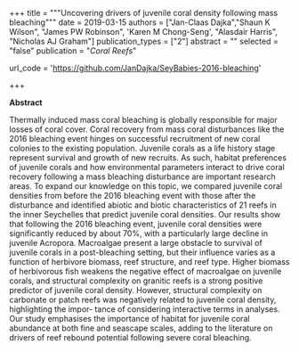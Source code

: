 +++
title = """Uncovering drivers of juvenile coral density following mass bleaching"""
date = 2019-03-15
authors = ["Jan-Claas Dajka","Shaun K Wilson", "James PW Robinson", 'Karen M Chong-Seng', "Alasdair Harris", "Nicholas AJ Graham"]
publication_types = ["2"]
abstract = ""
selected = "false"
publication = "*Coral Reefs*"

url_code = 'https://github.com/JanDajka/SeyBabies-2016-bleaching'

+++

<script type='text/javascript' src='https://d1bxh8uas1mnw7.cloudfront.net/assets/embed.js'></script>

<div data-badge-details="right" data-badge-type="medium-donut" data-doi="10.1007/s00338-019-01785-w" data-hide-no-mentions="true" class="altmetric-embed"></div>

**Abstract** 			

Thermally induced mass coral bleaching is globally responsible for major losses of coral cover. Coral recovery from mass coral disturbances like the 2016 bleaching event hinges on successful recruitment of new coral colonies to the existing population. Juvenile corals as a life history stage represent survival and growth of new recruits. As such, habitat preferences of juvenile corals and how environmental parameters interact to drive coral recovery following a mass bleaching disturbance are important research areas. To expand our knowledge on this topic, we compared juvenile coral densities from before the 2016 bleaching event with those after the disturbance and identified abiotic and biotic characteristics of 21 reefs in the inner Seychelles that predict juvenile coral densities. Our results show that following the 2016 bleaching event, juvenile coral densities were significantly reduced by about 70%, with a particularly large decline in juvenile Acropora. Macroalgae present a large obstacle to survival of juvenile corals in a post-bleaching setting, but their influence varies as a function of herbivore biomass, reef structure, and reef type. Higher biomass of herbivorous fish weakens the negative effect of macroalgae on juvenile corals, and structural complexity on granitic reefs is a strong positive predictor of juvenile coral density. However, structural complexity on carbonate or patch reefs was negatively related to juvenile coral density, highlighting the impor- tance of considering interactive terms in analyses. Our study emphasises the importance of habitat for juvenile coral abundance at both fine and seascape scales, adding to the literature on drivers of reef rebound potential following severe coral bleaching.  				 			 						 			 		